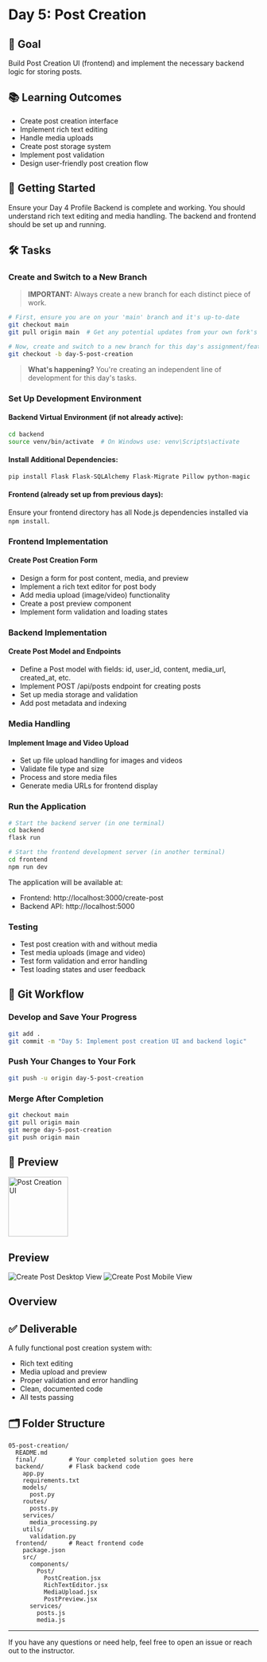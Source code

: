 # Day 5: Post Creation

## 🎯 Goal

Build Post Creation UI (frontend) and implement the necessary backend logic for storing posts.

## 📚 Learning Outcomes

- Create post creation interface
- Implement rich text editing
- Handle media uploads
- Create post storage system
- Implement post validation
- Design user-friendly post creation flow

## 🚀 Getting Started

Ensure your Day 4 Profile Backend is complete and working. You should understand rich text editing and media handling. The backend and frontend should be set up and running.

## 🛠️ Tasks

### Create and Switch to a New Branch

> **IMPORTANT:** Always create a new branch for each distinct piece of work.

```bash
# First, ensure you are on your 'main' branch and it's up-to-date
git checkout main
git pull origin main  # Get any potential updates from your own fork's main

# Now, create and switch to a new branch for this day's assignment/feature
git checkout -b day-5-post-creation
```

> **What's happening?** You're creating an independent line of development for this day's tasks.

### Set Up Development Environment

#### Backend Virtual Environment (if not already active):

```bash
cd backend
source venv/bin/activate  # On Windows use: venv\Scripts\activate
```

#### Install Additional Dependencies:

```bash
pip install Flask Flask-SQLAlchemy Flask-Migrate Pillow python-magic
```

#### Frontend (already set up from previous days):

Ensure your frontend directory has all Node.js dependencies installed via `npm install`.

### Frontend Implementation

#### Create Post Creation Form

- Design a form for post content, media, and preview
- Implement a rich text editor for post body
- Add media upload (image/video) functionality
- Create a post preview component
- Implement form validation and loading states

### Backend Implementation

#### Create Post Model and Endpoints

- Define a Post model with fields: id, user_id, content, media_url, created_at, etc.
- Implement POST /api/posts endpoint for creating posts
- Set up media storage and validation
- Add post metadata and indexing

### Media Handling

#### Implement Image and Video Upload

- Set up file upload handling for images and videos
- Validate file type and size
- Process and store media files
- Generate media URLs for frontend display

### Run the Application

```bash
# Start the backend server (in one terminal)
cd backend
flask run

# Start the frontend development server (in another terminal)
cd frontend
npm run dev
```

The application will be available at:

- Frontend: http://localhost:3000/create-post
- Backend API: http://localhost:5000

### Testing

- Test post creation with and without media
- Test media uploads (image and video)
- Test form validation and error handling
- Test loading states and user feedback

## 🔄 Git Workflow

### Develop and Save Your Progress

```bash
git add .
git commit -m "Day 5: Implement post creation UI and backend logic"
```

### Push Your Changes to Your Fork

```bash
git push -u origin day-5-post-creation
```

### Merge After Completion

```bash
git checkout main
git pull origin main
git merge day-5-post-creation
git push origin main
```

## 📸 Preview

<img src="post-creation.png" alt="Post Creation UI" width="120"/>

## Preview

![Create Post Desktop View](create-post-desk.png)
![Create Post Mobile View](create-post-mobile.png)

## Overview

## ✅ Deliverable

A fully functional post creation system with:

- Rich text editing
- Media upload and preview
- Proper validation and error handling
- Clean, documented code
- All tests passing

## 🗂️ Folder Structure

```
05-post-creation/
  README.md
  final/         # Your completed solution goes here
  backend/       # Flask backend code
    app.py
    requirements.txt
    models/
      post.py
    routes/
      posts.py
    services/
      media_processing.py
    utils/
      validation.py
  frontend/      # React frontend code
    package.json
    src/
      components/
        Post/
          PostCreation.jsx
          RichTextEditor.jsx
          MediaUpload.jsx
          PostPreview.jsx
      services/
        posts.js
        media.js
```

---

If you have any questions or need help, feel free to open an issue or reach out to the instructor.
